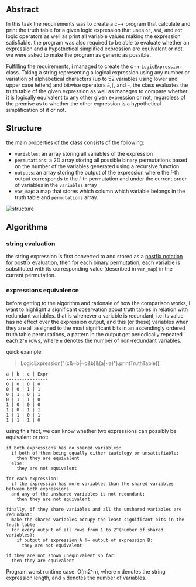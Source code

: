 ## Abstract

In this task the requirements was to create a c++ program that calculate and print the truth table for a given logic expression that uses `or`, `and`, and `not` logic operators as well as print all variable values making the expression satisfiable. the program was also required to be able to evaluate whether an expression and a hypothetical simplified expression are equivalent or not. we were asked to make the program as generic as possible.

Fulfilling the requirements, i managed to create the c++ `LogicExpression` class. Taking a string representing a logical expression using any number or variation of alphabetical characters (up to 52 variables using lower and upper case letters) and bitwise operators `&`,`|`, and `~`, the class evaluates the truth table of the given expression as well as manages to compare whether it is logically equivalent to any other given expression or not, regardless of the premise as to whether the other expression is a hypothetical simplification of it or not.

## Structure

the main properties of the class consists of the following:

* `variables`: an array storing all variables of the expression
* `permutations`: a 2D array storing all possible binary permutations based on the number of the variables generated using a recursive function
* `outputs`: an array storing the output of the expression where the *i*-th output corresponds to the *i*-th permutation and under the current order of variables in the `variables` array
* `var_map`: a map that stores which column which variable belongs in the truth table and `permutations` array.

![structure](https://github.com/user-attachments/assets/9adeff78-1e08-4606-94ca-b72f0879851f)

## Algorithms


### string evaluation
the string expression is first converted to and stored as a [postfix notation](https://en.wikipedia.org/wiki/Reverse_Polish_notation) for postfix evaluation, then for each binary permutation, each variable is substituted with its corresponding value (described in `var_map`) in the current permutation.

### expressions equivalence
before getting to the algorithm and rationale of how the comparison works, i want to highlight a significant observation about truth tables in relation with redundant variables. that is whenever a variable is redundant, i.e its value has no effect over the expression output,  and this (or these) variables when they are all assigned to the most significant bits in an ascendingly ordered truth table permutations, a pattern in the output get periodically repeated each `2^n` rows, where `n` denotes the number of non-redundant variables.

quick example:

> LogicExpression("(c&~b|~c&b)&(a|~a)").printTruthTable();

```
a | b | c | Expr 
----------------
0 | 0 | 0 | 0
0 | 0 | 1 | 1
0 | 1 | 0 | 1
0 | 1 | 1 | 0
1 | 0 | 0 | 0
1 | 0 | 1 | 1
1 | 1 | 0 | 1
1 | 1 | 1 | 0

```

using this fact, we can know whether two expressions can possibly be equivalent or not:
```
if both expressions has no shared variables:
  if both of them being equally either tautology or unsatisfiable:
    then they are equivalent
  else:
    they are not equivalent

for each expression:
  if the expression has more variables than the shared variables between both expressions
  and any of the unshared variables is not redundant:
    then they are not equivalent

finally, if they share variables and all the unshared variables are redundant:
  make the shared variables occupy the least significant bits in the truth table
  for every output of all rows from 1 to 2^(number of shared variables):
    if output of expression A != output of expression B:
      they are not equivalent

if they are not shown unequivalent so far:
  then they are equivalent

```

Program worst runtime case: O(m2^n), where `m` denotes the string expression length, and `n` denotes the number of variables.
